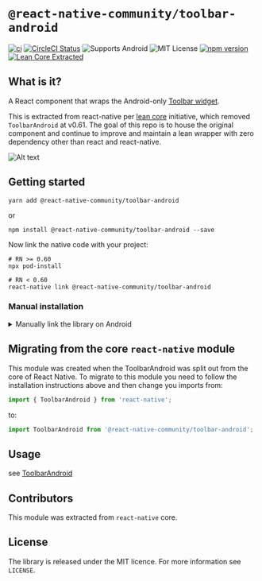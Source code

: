 # `@react-native-community/toolbar-android`

[![ci][1]][2]
[![CircleCI Status](https://img.shields.io/circleci/project/github/react-native-community/toolbar-android/master.svg)](https://circleci.com/gh/react-native-community/workflows/toolbar-android/tree/master) ![Supports Android](https://img.shields.io/badge/platforms-android-lightgrey.svg) ![MIT License](https://img.shields.io/npm/l/@react-native-community/toolbar-android.svg) [![npm version](https://img.shields.io/npm/v/@react-native-community/toolbar-android.svg?style=flat)](https://www.npmjs.com/package/@react-native-community/toolbar-android) [![Lean Core Extracted](https://img.shields.io/badge/Lean%20Core-Extracted-brightgreen.svg)](https://github.com/facebook/react-native/issues/23313)

## What is it?
A React component that wraps the Android-only [Toolbar widget](https://developer.android.com/reference/android/widget/Toolbar). 

This is extracted from react-native per [lean core](https://github.com/facebook/react-native/issues/23313) initiative, which removed `ToolbarAndroid` at v0.61. The goal of this repo is to house the original component and continue to improve and maintain a lean wrapper with zero dependency other than react and react-native.


![Alt text](screenShots/ToolbarAndroidExample.png)

## Getting started

`yarn add @react-native-community/toolbar-android`

or

`npm install @react-native-community/toolbar-android --save`

Now link the native code with your project:

```
# RN >= 0.60
npx pod-install

# RN < 0.60
react-native link @react-native-community/toolbar-android
```

### Manual installation

<details>
<summary>Manually link the library on Android</summary>
   
#### `android/settings.gradle`
```groovy
include ':react-native-community-toolbar-android'
project(':react-native-community-toolbar-android').projectDir = new File(rootProject.projectDir, '../node_modules/@react-native-community/toolbar-android/android')
```

#### `android/app/build.gradle`
```groovy
dependencies {
   ...
   implementation project(':react-native-community-toolbar-android')
}
```

#### `android/app/src/main/.../MainApplication.java`
On top, where imports are:

```java
import com.reactnativecommunity.toolbarandroid.ReactToolbarPackage;
```

Add the `toolbar-android` class to your list of exported packages.

```java
@Override
protected List<ReactPackage> getPackages() {
    return Arrays.asList(
            new MainReactPackage(),
            new ReactToolbarPackage()
    );
}
```
</details>

## Migrating from the core `react-native` module
This module was created when the ToolbarAndroid was split out from the core of React Native. To migrate to this module you need to follow the installation instructions above and then change you imports from:

```javascript
import { ToolbarAndroid } from 'react-native';
```

to:

```javascript
import ToolbarAndroid from '@react-native-community/toolbar-android';
```

## Usage

see [ToolbarAndroid](./doc/toolbarandroid.md)                                                             

## Contributors

This module was extracted from `react-native` core.

## License
The library is released under the MIT licence. For more information see `LICENSE`.

[1]: https://github.com/react-native-community/toolbar-android/workflows/ci/badge.svg
[2]: https://github.com/react-native-community/toolbar-android/actions
